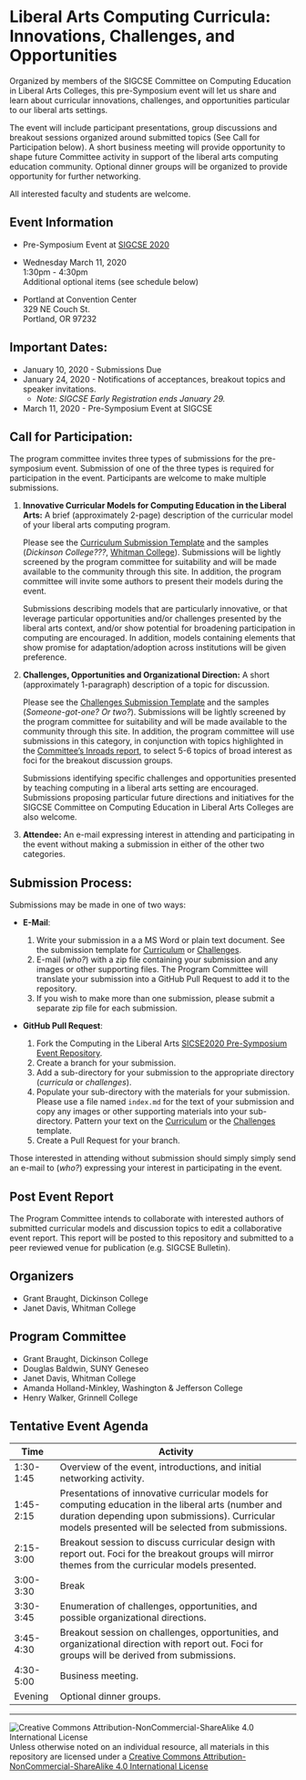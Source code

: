 # Liberal Arts Computing Curricula: Innovations, Challenges, and Opportunities

Organized by members of the SIGCSE Committee on Computing Education in Liberal Arts Colleges, this pre-Symposium event will let us share and learn about curricular innovations, challenges, and opportunities particular to our liberal arts settings.

The event will include participant presentations, group discussions and breakout sessions organized around submitted topics (See Call for Participation below). A short business meeting will provide opportunity to shape future Committee activity in support of the liberal arts computing education community. Optional dinner groups will be organized to provide opportunity for further networking.

All interested faculty and students are welcome.

## Event Information

- Pre-Symposium Event at [SIGCSE 2020](https://sigcse2020.sigcse.org)
- Wednesday March 11, 2020  
1:30pm - 4:30pm  
Additional optional items (see schedule below)

- Portland at Convention Center  
329 NE Couch St.  
Portland, OR 97232

## Important Dates:

- January 10, 2020 - Submissions Due
- January 24, 2020 - Notifications of acceptances, breakout topics and speaker invitations.
  - _Note: SIGCSE Early Registration ends January 29._
- March 11, 2020 - Pre-Symposium Event at SIGCSE

## Call for Participation:

The program committee invites three types of submissions for the pre-symposium event. Submission of one of the three types is required for participation in the event.  Participants are welcome to make multiple submissions.

1. __Innovative Curricular Models for Computing Education in the Liberal Arts:​__ A brief (approximately 2-page) description of the curricular model of your liberal arts computing program.

    Please see the [Curriculum Submission Template](curricula/CurriculumModelTemplate.md) and the samples (_Dickinson College???_, [Whitman College](curricula/whitman/index.md)).  Submissions will be lightly screened by the program committee for suitability and will be made available to the community through this site. In addition, the program committee will invite some authors to present their models during the event.

    Submissions describing models that are particularly innovative, or that leverage particular opportunities and/or challenges presented by the liberal arts context, and/or show potential for broadening participation in computing are encouraged. In addition, models containing elements that show promise for adaptation/adoption across institutions will be given preference.


1. __Challenges, Opportunities and Organizational Direction:__ A short (approximately 1-paragraph) description of a topic for discussion.

    Please see the [Challenges Submission Template](challenges/ChallengesTemplate.md) and the samples (_Someone-got-one? Or two?_). Submissions will be lightly screened by the program committee for suitability and will be made available to the community through this site. In addition, the program committee will use submissions in this category, in conjunction with topics highlighted in the [Committee’s Inroads report](), to select 5-6 topics of broad interest as foci for the breakout discussion groups.

    Submissions identifying specific challenges and opportunities presented by teaching computing in a liberal arts setting are encouraged. Submissions proposing particular future directions and initiatives for the SIGCSE Committee on Computing Education in Liberal Arts Colleges are also welcome.

1. __Attendee:__ An e-mail expressing interest in attending and participating in the event without making a submission in either of the other two categories.

## Submission Process:

Submissions may be made in one of two ways:

- __E-Mail__:
  1. Write your submission in a a MS Word or plain text document. See the submission template for [Curriculum](curricula/CurriculumModelTemplate.md) or [Challenges](challenges/ChallengesTemplate.md).
  1. E-mail (_who?_) with a zip file containing your submission and any images or other supporting files.  The Program Committee will translate your submission into a GitHub Pull Request to add it to the repository.
  1. If you wish to make more than one submission, please submit a separate zip file for each submission.

- __GitHub Pull Request__:
    1. Fork the Computing in the Liberal Arts [SICSE2020 Pre-Symposium Event Repository](https://github.com/computing-in-the-liberal-arts/SIGCSE2020-PreSymposium-Event).
    1. Create a branch for your submission.
    1. Add a sub-directory for your submission to the appropriate directory (_curricula_ or _challenges_).
    1. Populate your sub-directory with the materials for your submission.  Please use a file named `index.md` for the text of your submission and copy any images or other supporting materials into your sub-directory. Pattern your text on the [Curriculum](curricula/CurriculumModelTemplate.md) or the [Challenges](challenges/ChallengesTemplate.md) template.
    1. Create a Pull Request for your branch.

Those interested in attending without submission should simply simply send an e-mail to (_who?_) expressing your interest in participating in the event.

## Post Event Report

The Program Committee intends to collaborate with interested authors of submitted curricular models and discussion topics to edit a collaborative event report. This report will be posted to this repository and submitted to a peer reviewed venue for publication (e.g. SIGCSE Bulletin).

## Organizers
- Grant Braught, Dickinson College
- Janet Davis, Whitman College

## Program Committee
- Grant Braught, Dickinson College
- Douglas Baldwin, SUNY Geneseo
- Janet Davis, Whitman College
- Amanda Holland-Minkley, Washington & Jefferson College
- Henry Walker, Grinnell College

## Tentative Event Agenda

| Time | Activity
| ---- | -------- |
| 1:30-1:45 | Overview of the event, introductions, and initial networking activity.
| 1:45-2:15 | Presentations of innovative curricular models for computing education in the liberal arts (number and duration depending upon submissions). Curricular models presented will be selected from submissions.
| 2:15-3:00 | Breakout session to discuss curricular design with report out. Foci for the breakout groups will mirror themes from the curricular models presented.
| 3:00-3:30 | Break
| 3:30-3:45 | Enumeration of challenges, opportunities, and possible organizational directions.
| 3:45-4:30 | Breakout session on challenges, opportunities, and organizational direction with report out. Foci for groups will be derived from submissions.
| 4:30-5:00 | Business meeting.
| Evening   |Optional dinner groups.

___
![Creative Commons Attribution-NonCommercial-ShareAlike 4.0 International License](https://i.creativecommons.org/l/by-nc-sa/4.0/88x31.png "Creative Commons Attribution-NonCommercial-ShareAlike 4.0 International License") Unless otherwise noted on an individual resource, all materials in this repository are licensed under a [Creative Commons Attribution-NonCommercial-ShareAlike 4.0 International License](http://creativecommons.org/licenses/by-nc-sa/4.0/)
